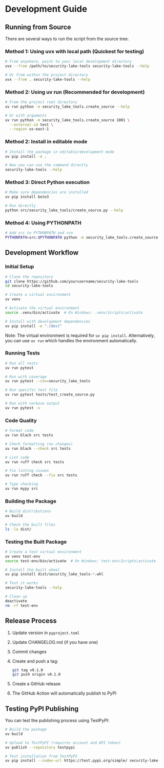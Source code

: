 # Development Guide

## Running from Source

There are several ways to run the script from the source tree:

### Method 1: Using uvx with local path (Quickest for testing)

```bash
# From anywhere, point to your local development directory
uvx --from /path/to/security-lake-tools security-lake-tools --help

# Or from within the project directory
uvx --from . security-lake-tools --help
```

### Method 2: Using uv run (Recommended for development)

```bash
# From the project root directory
uv run python -m security_lake_tools.create_source --help

# Or with arguments
uv run python -m security_lake_tools.create_source 1001 \
  --external-id test \
  --region us-east-1
```

### Method 2: Install in editable mode

```bash
# Install the package in editable/development mode
uv pip install -e .

# Now you can use the command directly
security-lake-tools --help
```

### Method 3: Direct Python execution

```bash
# Make sure dependencies are installed
uv pip install boto3

# Run directly
python src/security_lake_tools/create_source.py --help
```

### Method 4: Using PYTHONPATH

```bash
# Add src to PYTHONPATH and run
PYTHONPATH=src:$PYTHONPATH python -m security_lake_tools.create_source --help
```

## Development Workflow

### Initial Setup

```bash
# Clone the repository
git clone https://github.com/yourusername/security-lake-tools
cd security-lake-tools

# Create a virtual environment
uv venv

# Activate the virtual environment
source .venv/bin/activate  # On Windows: .venv\Scripts\activate

# Install with development dependencies
uv pip install -e ".[dev]"
```

Note: The virtual environment is required for `uv pip install`. Alternatively, you can use `uv run` which handles the environment automatically.

### Running Tests

```bash
# Run all tests
uv run pytest

# Run with coverage
uv run pytest --cov=security_lake_tools

# Run specific test file
uv run pytest tests/test_create_source.py

# Run with verbose output
uv run pytest -v
```

### Code Quality

```bash
# Format code
uv run black src tests

# Check formatting (no changes)
uv run black --check src tests

# Lint code
uv run ruff check src tests

# Fix linting issues
uv run ruff check --fix src tests

# Type checking
uv run mypy src
```

### Building the Package

```bash
# Build distributions
uv build

# Check the built files
ls -la dist/
```

### Testing the Built Package

```bash
# Create a test virtual environment
uv venv test-env
source test-env/bin/activate  # On Windows: test-env\Scripts\activate

# Install the built wheel
uv pip install dist/security_lake_tools-*.whl

# Test it works
security-lake-tools --help

# Clean up
deactivate
rm -rf test-env
```

## Release Process

1. Update version in `pyproject.toml`
2. Update CHANGELOG.md (if you have one)
3. Commit changes
4. Create and push a tag:

   ```bash
   git tag v0.1.0
   git push origin v0.1.0
   ```

5. Create a GitHub release
6. The GitHub Action will automatically publish to PyPI

## Testing PyPI Publishing

You can test the publishing process using TestPyPI:

```bash
# Build the package
uv build

# Upload to TestPyPI (requires account and API token)
uv publish --repository testpypi

# Test installation from TestPyPI
uv pip install --index-url https://test.pypi.org/simple/ security-lake-tools
```
